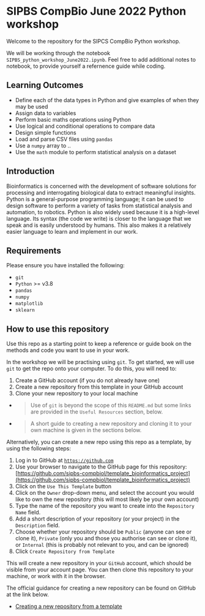 # SIPBS CompBio June 2022 Python workshop

Welcome to the repository for the SIPCS CompBio Python workshop.

We will be working through the notebook `SIPBS_python_workshop_June2022.ipynb`. Feel free to add additional notes to notebook, to provide yourself a refernence guide while coding.

## Learning Outcomes
- Define each of the data types in Python and give examples of when they may be used
- Assign data to variables
- Perform basic maths operations using Python
- Use logical and conditional operations to compare data
- Design simple functions
- Load and parse CSV files using `pandas`
- Use a `numpy` array to ..
- Use the `math` module to perform statistical analysis on a dataset

## Introduction

Bioinformatics is concerned with the development of software solutions for processing and interrogating biological data to extract meaningful insights. Python is a general-purpose programming language; it can be used to design software to perform a variety of tasks from statistical analysis and automation, to robotics. Python is also widely used because it is a high-level language. Its syntax (the code we write) is closer to the language that we speak and is easily understood by humans. This also makes it a relatively easier language to learn and implement in our work.

## Requirements

Please ensure you have installed the following:
- `git`
- `Python` >= v3.8
- `pandas`
- `numpy`
- `matplotlib`
- `sklearn`

## How to use this repository

Use this repo as a starting point to keep a reference or guide book on the methods and code you want to use in your work.

In the workshop we will be practising using `git`. To get started, we will use `git` to get the repo onto your computer. To do this, you will need to:
   1. Create a GitHub account (if you do not already have one)
   2. Create a new repository from this template in your GitHub account
   3. Clone your new repository to your local machine
   - > Use of `git` is beyond the scope of this `README.md` but some links are provided in the `Useful Resources` section, below.
   - > A short guide to creating a new repository and cloning it to your own machine is given in the sections below.

Alternatively, you can create a new repo using this repo as a template, by using the following steps:
1. Log in to GitHub at [`https://github.com`](https://github.com)
2. Use your browser to navigate to the GitHub page for this repository: [https://github.com/sipbs-compbiol/template_bioinformatics_project](https://github.com/sipbs-compbiol/template_bioinformatics_project)
3. Click on the `Use This Template` button
4. Click on the `Owner` drop-down menu, and select the account you would like to own the new repository (this will most likely be your own account)
5. Type the name of the repository you want to create into the `Repository Name` field.
6. Add a short description of your repository (or your project) in the `Description` field.
7. Choose whether your repository should be `Public` (anyone can see or clone it), `Private` (only you and those you authorise can see or clone it), or `Internal` (this is probably not relevant to you, and can be ignored)
8. Click `Create Repository from Template`

This will create a new repository in your `GitHub` account, which should be visible from your account page. You can then clone this repository to your machine, or work with it in the browser.

The official guidance for creating a new repository can be found on GitHub at the link below.

- [Creating a new repository from a template](https://docs.github.com/en/repositories/creating-and-managing-repositories/creating-a-repository-from-a-template)


